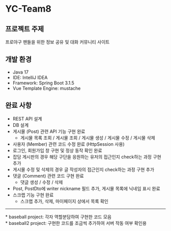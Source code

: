 # YC-Team8

## 프로젝트 주제
프로야구 팬들을 위한 정보 공유 및 대화 커뮤니티 사이트

## 개발 환경
- Java 17
- IDE: IntelliJ IDEA
- Framework: Spring Boot 3.1.5
- Vue Template Engine: mustache

## 완료 사항
- REST API 설계
- DB 설계
- 게시물 (Post) 관련 API 기능 구현 완료
  - 게시물 목록 조회 / 게시물 조회 / 게시물 생성 / 게시물 수정 / 게시물 삭제
- 사용자 (Member) 관련 코드 수정 완료 (HttpSession 사용)
- 로그인, 회원가입 창 구현 및 정상 동작 확인 완료
- 잡담 게시판의 경우 해당 구단을 응원하는 유저의 접근인지 check하는 과정 구현 추가
- 게시물 수정 및 삭제의 경우 글 작성자의 접근인지 check하는 과정 구현 추가
- 댓글 (Comment) 관련 코드 구현 완료
  - 댓글 생성 / 수정 / 삭제
- Post, PostDto에 writer nickname 필드 추가, 게시물 목록에 닉네임 표시 완료
- 스크랩 기능 구현 완료
  - 스크랩 추가, 삭제, 마이페이지 상에서 목록 확인

<hr>
* baseball project: 각자 역할분담하여 구현한 코드 모음<br>
* baseball2 project: 구현한 코드를 조금씩 추가하여 서버 작동 여부 확인용
